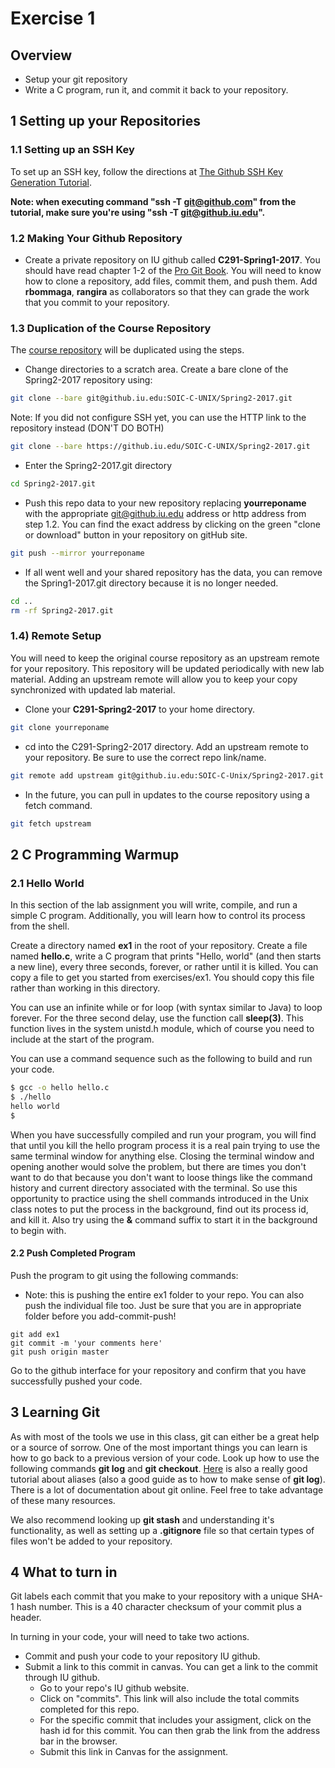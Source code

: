 # Exercise 1 

## Overview

* Setup your git repository
* Write a C program, run it, and commit it back to your repository. 

## 1 Setting up your Repositories

### 1.1 Setting up an SSH Key

To set up an SSH key, follow the directions at
[The Github SSH Key Generation Tutorial](https://help.github.com/articles/generating-ssh-keys). 

**Note: when executing command "ssh -T git@github.com" from the
tutorial, make sure you're using "ssh -T git@github.iu.edu".**

### 1.2 Making Your Github Repository

* Create a private repository on IU github called
  **C291-Spring1-2017**. You should have read chapter 1-2 of the
  [Pro Git Book](https://git-scm.com/book/en/v2). You will need to
  know how to clone a repository, add files, commit them, and push
  them. Add **rbommaga**, **rangira** as collaborators so that they
  can grade the work that you commit to your repository.

### 1.3 Duplication of the Course Repository

The [course repository](https://github.iu.edu/SOIC-C-Unix/Spring2-2017)
will be duplicated using the steps. 

* Change directories to a scratch area. Create a bare clone of the
  Spring2-2017 repository using:

```bash
git clone --bare git@github.iu.edu:SOIC-C-UNIX/Spring2-2017.git
```

Note: If you did not configure SSH yet, you can use the HTTP link to the repository instead (DON'T DO BOTH)
```bash
git clone --bare https://github.iu.edu/SOIC-C-UNIX/Spring2-2017.git
```

* Enter the Spring2-2017.git directory

```bash
cd Spring2-2017.git
```

* Push this repo data to your new repository replacing **yourreponame** with the appropriate git@github.iu.edu address or http address from step 1.2. You can find the exact address by clicking on the green "clone or download" button in your repository on gitHub site. 

```bash
git push --mirror yourreponame
```

* If all went well and your shared repository has the data, you can remove the Spring1-2017.git directory because it is no longer needed.

```bash
cd ..
rm -rf Spring2-2017.git
```

### 1.4) Remote Setup

You will need to keep the original course repository as an upstream
remote for your repository. This repository will be updated
periodically with new lab material. Adding an upstream remote will
allow you to keep your copy synchronized with updated lab material.

* Clone your **C291-Spring2-2017** to your home directory.
```bash
git clone yourreponame
```
* cd into the C291-Spring2-2017 directory. Add an upstream remote to your repository. Be sure to use the correct repo link/name.

```bash
git remote add upstream git@github.iu.edu:SOIC-C-Unix/Spring2-2017.git
```

* In the future, you can pull in updates to the course repository using a fetch command.

```bash
git fetch upstream
```
## 2 C Programming Warmup 

### 2.1 Hello World
In this section of the lab assignment you will
write, compile, and run a simple C program. Additionally, you will
learn how to control its process from the shell.

Create a directory named **ex1** in the root of your repository. Create a file named **hello.c**, write a C
program that prints "Hello, world" (and then starts a new line), every
three seconds, forever, or rather until it is killed. You can copy a file to get you started from exercises/ex1. You should copy this file rather than working in this directory. 

You can use an infinite while or for loop (with syntax similar to
Java) to loop forever. For the three second delay, use the function
call **sleep(3)**. This function lives in the system unistd.h module,
which of course you need to include at the start of the program.

You can use a command sequence such as the following to build and run
your code.

``` bash
$ gcc -o hello hello.c
$ ./hello
hello world
$
```

When you have successfully compiled and run your program, you will
find that until you kill the hello program process it is a real pain
trying to use the same terminal window for anything else. Closing the
terminal window and opening another would solve the problem, but there
are times you don't want to do that because you don't want to loose
things like the command history and current directory associated with
the terminal. So use this opportunity to practice using the shell
commands introduced in the Unix class notes to put the process in the
background, find out its process id, and kill it. Also try using the
**&** command suffix to start it in the background to begin with.

#### 2.2 Push Completed Program

Push the program to git using the following commands:

* Note: this is pushing the entire ex1 folder to your repo. You can also push the individual file too. Just be sure that you are in appropriate folder before you add-commit-push!
~~~
git add ex1
git commit -m 'your comments here'
git push origin master
~~~

Go to the github interface for your repository and confirm that you
have successfully pushed your code.

## 3 Learning Git

As with most of the tools we use in this class, git can either be a
great help or a source of sorrow. One of the most important things you
can learn is how to go back to a previous version of your code. Look
up how to use the following commands **git log** and **git
checkout**. [Here](http://githowto.com/aliases) is also a really good
tutorial about aliases (also a good guide as to how to make sense of
**git log**). There is a lot of documentation about git online. Feel
free to take advantage of these many resources.

We also recommend looking up **git stash** and understanding it's
functionality, as well as setting up a **.gitignore** file so that
certain types of files won't be added to your repository.

## 4 What to turn in

Git labels each commit that you make to your repository with a unique
SHA-1 hash number. This is a 40 character checksum of your commit plus
a header.

In turning in your code, your will need to take two actions.

* Commit and push your code to your repository IU github.
* Submit a link to this commit in canvas. You can get a link to the commit through IU github.
   * Go to your repo's IU github website.
   * Click on "commits". This link will also include the total commits completed for this repo.
   * For the specific commit that includes your assigment, click on the hash id for this commit. You can then grab the link from the address bar in the browser.
   * Submit this link in Canvas for the assignment.




